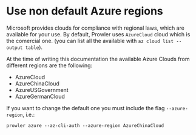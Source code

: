 # Use non default Azure regions

Microsoft provides clouds for compliance with regional laws, which are available for your use.
By default, Prowler uses `AzureCloud` cloud which is the comercial one. (you can list all the available with `az cloud list --output table`).

At the time of writing this documentation the available Azure Clouds from different regions are the following:
- AzureCloud
- AzureChinaCloud
- AzureUSGovernment
- AzureGermanCloud

If you want to change the default one you must include the flag `--azure-region`, i.e.:

```console
prowler azure --az-cli-auth --azure-region AzureChinaCloud
```
